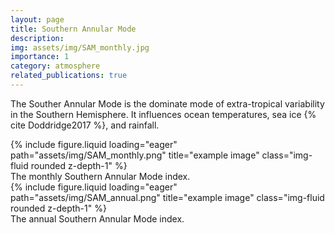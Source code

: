 ```yaml
---
layout: page
title: Southern Annular Mode
description:
img: assets/img/SAM_monthly.jpg
importance: 1
category: atmosphere
related_publications: true
---
```


The Souther Annular Mode is the dominate mode of extra-tropical variability in the Southern Hemisphere. It influences ocean temperatures, sea ice {% cite Doddridge2017 %}, and rainfall.


<div class="row">
    <div class="col-sm mt-3 mt-md-0">
        {% include figure.liquid loading="eager" path="assets/img/SAM_monthly.png" title="example image" class="img-fluid rounded z-depth-1" %}
    </div>
</div>
<div class="caption">
    The monthly Southern Annular Mode index.
</div>



<div class="row">
    <div class="col-sm mt-3 mt-md-0">
        {% include figure.liquid loading="eager" path="assets/img/SAM_annual.png" title="example image" class="img-fluid rounded z-depth-1" %}
    </div>
</div>
<div class="caption">
    The annual Southern Annular Mode index.
</div>